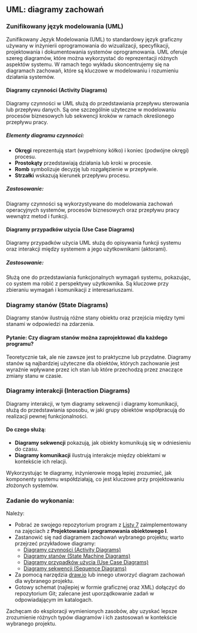 ## UML: diagramy zachowań

### Zunifikowany język modelowania (UML)

Zunifikowany Język Modelowania (UML) to standardowy język graficzny używany w inżynierii oprogramowania do wizualizacji, specyfikacji, projektowania i dokumentowania systemów oprogramowania. UML oferuje szereg diagramów, które można wykorzystać do reprezentacji różnych aspektów systemu. W ramach tego wykładu skoncentrujemy się na diagramach zachowań, które są kluczowe w modelowaniu i rozumieniu działania systemów.

#### Diagramy czynności (Activity Diagrams)

Diagramy czynności w UML służą do przedstawiania przepływu sterowania lub przepływu danych. Są one szczególnie użyteczne w modelowaniu procesów biznesowych lub sekwencji kroków w ramach określonego przepływu pracy.

##### Elementy diagramu czynności:
- **Okręgi** reprezentują start (wypełniony kółko) i koniec (podwójne okręgi) procesu.
- **Prostokąty** przedstawiają działania lub kroki w procesie.
- **Romb** symbolizuje decyzję lub rozgałęzienie w przepływie.
- **Strzałki** wskazują kierunek przepływu procesu.

##### Zastosowanie:
Diagramy czynności są wykorzystywane do modelowania zachowań operacyjnych systemów, procesów biznesowych oraz przepływu pracy wewnątrz metod i funkcji.

#### Diagramy przypadków użycia (Use Case Diagrams)

Diagramy przypadków użycia UML służą do opisywania funkcji systemu oraz interakcji między systemem a jego użytkownikami (aktorami).

##### Zastosowanie:
Służą one do przedstawiania funkcjonalnych wymagań systemu, pokazując, co system ma robić z perspektywy użytkownika. Są kluczowe przy zbieraniu wymagań i komunikacji z interesariuszami.

### Diagramy stanów (State Diagrams)

Diagramy stanów ilustrują różne stany obiektu oraz przejścia między tymi stanami w odpowiedzi na zdarzenia.

#### Pytanie: Czy diagram stanów można zaprojektować dla każdego programu?

Teoretycznie tak, ale nie zawsze jest to praktyczne lub przydatne. Diagramy stanów są najbardziej użyteczne dla obiektów, których zachowanie jest wyraźnie wpływane przez ich stan lub które przechodzą przez znaczące zmiany stanu w czasie.

### Diagramy interakcji (Interaction Diagrams)

Diagramy interakcji, w tym diagramy sekwencji i diagramy komunikacji, służą do przedstawiania sposobu, w jaki grupy obiektów współpracują do realizacji pewnej funkcjonalności.

#### Do czego służą:
- **Diagramy sekwencji** pokazują, jak obiekty komunikują się w odniesieniu do czasu.
- **Diagramy komunikacji** ilustrują interakcje między obiektami w kontekście ich relacji.

Wykorzystując te diagramy, inżynierowie mogą lepiej zrozumieć, jak komponenty systemu współdziałają, co jest kluczowe przy projektowaniu złożonych systemów.

### Zadanie do wykonania:

Należy:

- Pobrać ze swojego repozytorium program z [Listy 7](https://github.com/krzysztofrewak/ppo/blob/main/classes/lab07.md) zaimplementowany na zajęciach z **Projektowania i programowania obiektowego I**.
- Zastanowić się nad diagramem zachowań wybranego projektu; warto przejrzeć przykładowe diagramy:
  - [Diagramy czynności (Activity Diagrams)](https://www.uml-diagrams.org/activity-diagrams.html)
  - [Diagramy stanów (State Machine Diagrams)](https://www.uml-diagrams.org/state-machine-diagrams.html)
  - [Diagramy przypadków użycia (Use Case Diagrams)](https://www.uml-diagrams.org/use-case-diagrams.html)
  - [Diagramy sekwencji (Sequence Diagrams)](https://www.uml-diagrams.org/sequence-diagrams.html)
- Za pomocą narzędzia [draw.io](https://draw.io) lub innego utworzyć diagram zachowań dla wybranego projektu.
- Gotowy schemat (najlepiej w formie graficznej oraz XML) dołączyć do repozytorium Git; zalecane jest uporządkowanie zadań w odpowiadającym im katalogach.

Zachęcam do eksploracji wymienionych zasobów, aby uzyskać lepsze zrozumienie różnych typów diagramów i ich zastosowań w kontekście wybranego projektu.